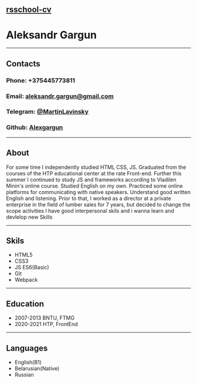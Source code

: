 ## [rsschool-cv](https://Alexgargun.github.io/rsschool-cv/cv)

# Aleksandr Gargun

---

## Contacts

### Phone: +375445773811

### Email: [aleksandr.gargun@gmail.com](aleksandr.gargun@gmail.com)

### Telegram: [@MartinLavinsky](@MartinLavinsky)

### Github: [Alexgargun](github.com/Alexgargun)

---

## About

For some time I independently studied HTML CSS, JS. Graduated from the courses of the HTP educational center at the rate Front-end. Further this summer I continued to study JS and frameworks according to Vladilen Minin's online course. Studied English on my own. Practiced some online platforms for communicating with native speakers. Understand good written English and listening. Prior to that, I worked as a director at a private enterprise in the field of lumber sales for 7 years, but decided to change the scope activities I have good interpersonal skils and i wanna learn and devlelop new Skills

---

## Skils

- HTML5
- CSS3
- JS ES6(Basic)
- Git
- Webpack

---

## Education

- 2007-2013 BNTU, FTMG
- 2020-2021 HTP, FrontEnd

---

## Languages

- English(B1)
- Belarusian(Native)
- Russian
